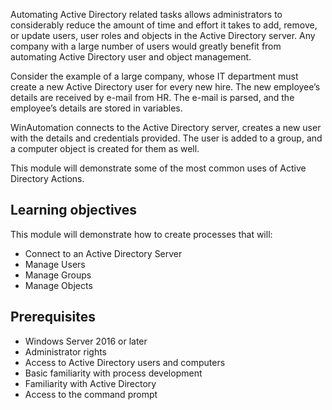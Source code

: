 Automating Active Directory related tasks allows administrators to considerably reduce the amount of time and effort it takes to add, remove, or update users, user roles and objects in the Active Directory server. Any company with a large number of users would greatly benefit from automating Active Directory user and object management.

Consider the example of a large company, whose IT department must create a new Active Directory user for every new hire. The new employee’s details are received by e-mail from HR. The e-mail is parsed, and the employee’s details are stored in variables. 

WinAutomation connects to the Active Directory server, creates a new user with the details and credentials provided. The user is added to a group, and a computer object is created for them as well.

This module will demonstrate some of the most common uses of Active Directory Actions.

## Learning objectives

This module will demonstrate how to create processes that will:

* Connect to an Active Directory Server
* Manage Users
* Manage Groups
* Manage Objects

## Prerequisites

* Windows Server 2016 or later
* Administrator rights
* Access to Active Directory users and computers
* Basic familiarity with process development
* Familiarity with Active Directory
* Access to the command prompt